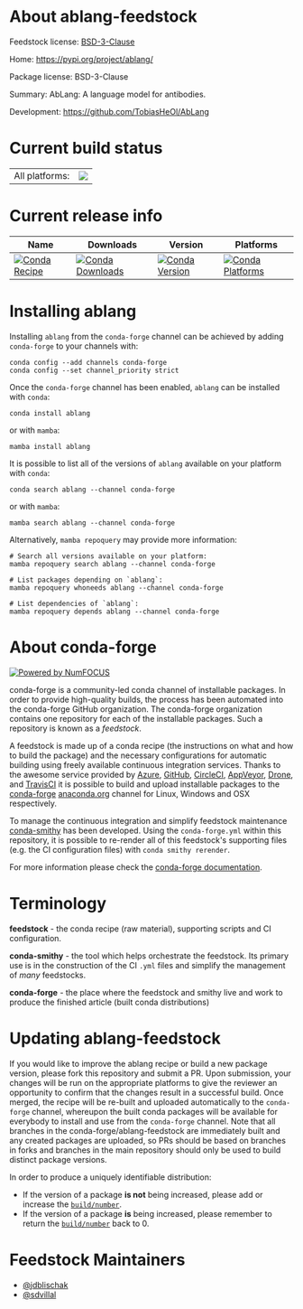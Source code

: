 About ablang-feedstock
======================

Feedstock license: [BSD-3-Clause](https://github.com/conda-forge/ablang-feedstock/blob/main/LICENSE.txt)

Home: https://pypi.org/project/ablang/

Package license: BSD-3-Clause

Summary: AbLang: A language model for antibodies.

Development: https://github.com/TobiasHeOl/AbLang

Current build status
====================


<table><tr><td>All platforms:</td>
    <td>
      <a href="https://dev.azure.com/conda-forge/feedstock-builds/_build/latest?definitionId=17351&branchName=main">
        <img src="https://dev.azure.com/conda-forge/feedstock-builds/_apis/build/status/ablang-feedstock?branchName=main">
      </a>
    </td>
  </tr>
</table>

Current release info
====================

| Name | Downloads | Version | Platforms |
| --- | --- | --- | --- |
| [![Conda Recipe](https://img.shields.io/badge/recipe-ablang-green.svg)](https://anaconda.org/conda-forge/ablang) | [![Conda Downloads](https://img.shields.io/conda/dn/conda-forge/ablang.svg)](https://anaconda.org/conda-forge/ablang) | [![Conda Version](https://img.shields.io/conda/vn/conda-forge/ablang.svg)](https://anaconda.org/conda-forge/ablang) | [![Conda Platforms](https://img.shields.io/conda/pn/conda-forge/ablang.svg)](https://anaconda.org/conda-forge/ablang) |

Installing ablang
=================

Installing `ablang` from the `conda-forge` channel can be achieved by adding `conda-forge` to your channels with:

```
conda config --add channels conda-forge
conda config --set channel_priority strict
```

Once the `conda-forge` channel has been enabled, `ablang` can be installed with `conda`:

```
conda install ablang
```

or with `mamba`:

```
mamba install ablang
```

It is possible to list all of the versions of `ablang` available on your platform with `conda`:

```
conda search ablang --channel conda-forge
```

or with `mamba`:

```
mamba search ablang --channel conda-forge
```

Alternatively, `mamba repoquery` may provide more information:

```
# Search all versions available on your platform:
mamba repoquery search ablang --channel conda-forge

# List packages depending on `ablang`:
mamba repoquery whoneeds ablang --channel conda-forge

# List dependencies of `ablang`:
mamba repoquery depends ablang --channel conda-forge
```


About conda-forge
=================

[![Powered by
NumFOCUS](https://img.shields.io/badge/powered%20by-NumFOCUS-orange.svg?style=flat&colorA=E1523D&colorB=007D8A)](https://numfocus.org)

conda-forge is a community-led conda channel of installable packages.
In order to provide high-quality builds, the process has been automated into the
conda-forge GitHub organization. The conda-forge organization contains one repository
for each of the installable packages. Such a repository is known as a *feedstock*.

A feedstock is made up of a conda recipe (the instructions on what and how to build
the package) and the necessary configurations for automatic building using freely
available continuous integration services. Thanks to the awesome service provided by
[Azure](https://azure.microsoft.com/en-us/services/devops/), [GitHub](https://github.com/),
[CircleCI](https://circleci.com/), [AppVeyor](https://www.appveyor.com/),
[Drone](https://cloud.drone.io/welcome), and [TravisCI](https://travis-ci.com/)
it is possible to build and upload installable packages to the
[conda-forge](https://anaconda.org/conda-forge) [anaconda.org](https://anaconda.org/)
channel for Linux, Windows and OSX respectively.

To manage the continuous integration and simplify feedstock maintenance
[conda-smithy](https://github.com/conda-forge/conda-smithy) has been developed.
Using the ``conda-forge.yml`` within this repository, it is possible to re-render all of
this feedstock's supporting files (e.g. the CI configuration files) with ``conda smithy rerender``.

For more information please check the [conda-forge documentation](https://conda-forge.org/docs/).

Terminology
===========

**feedstock** - the conda recipe (raw material), supporting scripts and CI configuration.

**conda-smithy** - the tool which helps orchestrate the feedstock.
                   Its primary use is in the construction of the CI ``.yml`` files
                   and simplify the management of *many* feedstocks.

**conda-forge** - the place where the feedstock and smithy live and work to
                  produce the finished article (built conda distributions)


Updating ablang-feedstock
=========================

If you would like to improve the ablang recipe or build a new
package version, please fork this repository and submit a PR. Upon submission,
your changes will be run on the appropriate platforms to give the reviewer an
opportunity to confirm that the changes result in a successful build. Once
merged, the recipe will be re-built and uploaded automatically to the
`conda-forge` channel, whereupon the built conda packages will be available for
everybody to install and use from the `conda-forge` channel.
Note that all branches in the conda-forge/ablang-feedstock are
immediately built and any created packages are uploaded, so PRs should be based
on branches in forks and branches in the main repository should only be used to
build distinct package versions.

In order to produce a uniquely identifiable distribution:
 * If the version of a package **is not** being increased, please add or increase
   the [``build/number``](https://docs.conda.io/projects/conda-build/en/latest/resources/define-metadata.html#build-number-and-string).
 * If the version of a package **is** being increased, please remember to return
   the [``build/number``](https://docs.conda.io/projects/conda-build/en/latest/resources/define-metadata.html#build-number-and-string)
   back to 0.

Feedstock Maintainers
=====================

* [@jdblischak](https://github.com/jdblischak/)
* [@sdvillal](https://github.com/sdvillal/)

